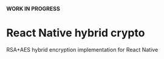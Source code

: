 **WORK IN PROGRESS**
# React Native hybrid crypto
RSA+AES hybrid encryption implementation for React Native
